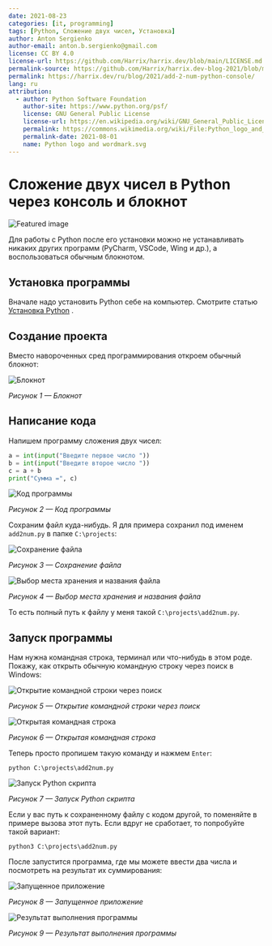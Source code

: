 ```yaml
---
date: 2021-08-23
categories: [it, programming]
tags: [Python, Сложение двух чисел, Установка]
author: Anton Sergienko
author-email: anton.b.sergienko@gmail.com
license: CC BY 4.0
license-url: https://github.com/Harrix/harrix.dev/blob/main/LICENSE.md
permalink-source: https://github.com/Harrix/harrix.dev-blog-2021/blob/main/add-2-num-python-console/add-2-num-python-console.md
permalink: https://harrix.dev/ru/blog/2021/add-2-num-python-console/
lang: ru
attribution:
  - author: Python Software Foundation
    author-site: https://www.python.org/psf/
    license: GNU General Public License
    license-url: https://en.wikipedia.org/wiki/GNU_General_Public_License
    permalink: https://commons.wikimedia.org/wiki/File:Python_logo_and_wordmark.svg
    permalink-date: 2021-08-01
    name: Python logo and wordmark.svg
---
```


# Сложение двух чисел в Python через консоль и блокнот

![Featured image](featured-image.svg)

Для работы с Python после его установки можно не устанавливать никаких других программ (PyCharm, VSCode, Wing и др.), а воспользоваться обычным блокнотом.

## Установка программы

Вначале надо установить Python себе на компьютер. Смотрите статью [Установка Python](https://github.com/Harrix/harrix.dev-blog-2021/blob/main/install-python/install-python.md) <!-- https://harrix.dev/ru/blog/2021/install-python/ -->.

## Создание проекта

Вместо навороченных сред программирования откроем обычный блокнот:

![Блокнот](img/notepad.png)

_Рисунок 1 — Блокнот_

## Написание кода

Напишем программу сложения двух чисел:

```python
a = int(input("Введите первое число "))
b = int(input("Введите второе число "))
c = a + b
print("Сумма =", c)
```

![Код программы](img/code.png)

_Рисунок 2 — Код программы_

Сохраним файл куда-нибудь. Я для примера сохранил под именем `add2num.py` в папке `C:\projects`:

![Сохранение файла](img/save_01.png)

_Рисунок 3 — Сохранение файла_

![Выбор места хранения и названия файла](img/save_02.png)

_Рисунок 4 — Выбор места хранения и названия файла_

То есть полный путь к файлу у меня такой `C:\projects\add2num.py`.

## Запуск программы

Нам нужна командная строка, терминал или что-нибудь в этом роде. Покажу, как открыть обычную командную строку через поиск в Windows:

![Открытие командной строки через поиск](img/cmd_01.png)

_Рисунок 5 — Открытие командной строки через поиск_

![Открытая командная строка](img/cmd_02.png)

_Рисунок 6 — Открытая командная строка_

Теперь просто пропишем такую команду и нажмем `Enter`:

```console
python C:\projects\add2num.py
```

![Запуск Python скрипта](img/run.png)

_Рисунок 7 — Запуск Python скрипта_

Если у вас путь к сохраненному файлу с кодом другой, то поменяйте в примере вызова этот путь. Если вдруг не сработает, то попробуйте такой вариант:

```console
python3 C:\projects\add2num.py
```

После запустится программа, где мы можете ввести два числа и посмотреть на результат их суммирования:

![Запущенное приложение](img/result_01.png)

_Рисунок 8 — Запущенное приложение_

![Результат выполнения программы](img/result_02.png)

_Рисунок 9 — Результат выполнения программы_
